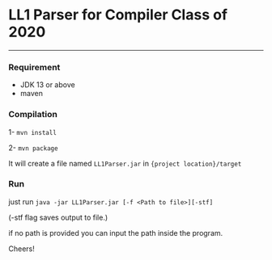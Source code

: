 # LL1 Parser for Compiler Class of 2020
------
### Requirement
* JDK 13 or above
* maven

### Compilation
1- ```mvn install```

2- ````mvn package````

It will create a file named ```LL1Parser.jar``` in `{project location}/target`

### Run
just run `java -jar LL1Parser.jar [-f <Path to file>][-stf]`

(-stf flag saves output to file.)

if no path is provided you can input the path inside the program.


Cheers!